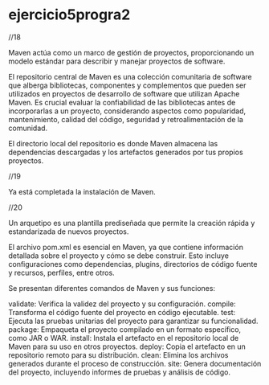 # ejercicio5progra2

//18

Maven actúa como un marco de gestión de proyectos, proporcionando un modelo estándar para describir y manejar proyectos de software.

El repositorio central de Maven es una colección comunitaria de software que alberga bibliotecas, componentes y complementos que pueden ser utilizados en proyectos de desarrollo de software que utilizan Apache Maven. Es crucial evaluar la confiabilidad de las bibliotecas antes de incorporarlas a un proyecto, considerando aspectos como popularidad, mantenimiento, calidad del código, seguridad y retroalimentación de la comunidad.

El directorio local del repositorio es donde Maven almacena las dependencias descargadas y los artefactos generados por tus propios proyectos.

//19

Ya está completada la instalación de Maven.

//20

Un arquetipo es una plantilla prediseñada que permite la creación rápida y estandarizada de nuevos proyectos.

El archivo pom.xml es esencial en Maven, ya que contiene información detallada sobre el proyecto y cómo se debe construir. Esto incluye configuraciones como dependencias, plugins, directorios de código fuente y recursos, perfiles, entre otros.

Se presentan diferentes comandos de Maven y sus funciones:

validate: Verifica la validez del proyecto y su configuración.
compile: Transforma el código fuente del proyecto en código ejecutable.
test: Ejecuta las pruebas unitarias del proyecto para garantizar su funcionalidad.
package: Empaqueta el proyecto compilado en un formato específico, como JAR o WAR.
install: Instala el artefacto en el repositorio local de Maven para su uso en otros proyectos.
deploy: Copia el artefacto en un repositorio remoto para su distribución.
clean: Elimina los archivos generados durante el proceso de construcción.
site: Genera documentación del proyecto, incluyendo informes de pruebas y análisis de código.
